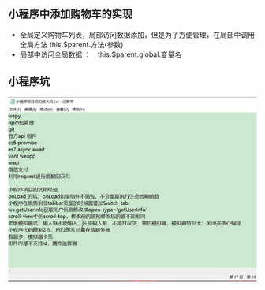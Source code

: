 ## 小程序中添加购物车的实现

+ 全局定义购物车列表，局部访问数据添加，但是为了方便管理，在局部中调用全局方法  this.$parent.方法(参数)
+ 局部中访问全局数据 ：　this.$parent.global.变量名





## 小程序坑

![image-20191108090759105](markdown.assets/image-20191108090759105.png)